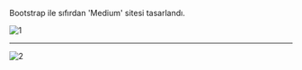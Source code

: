 Bootstrap ile sıfırdan 'Medium' sitesi tasarlandı.

![1](https://user-images.githubusercontent.com/101572852/175014344-8cc938a9-0e96-4f20-883c-37a735d4c5f1.PNG)

------------------------------

![2](https://user-images.githubusercontent.com/101572852/175014374-74cc31e1-02c2-49b1-a268-ac10bd585741.PNG)
